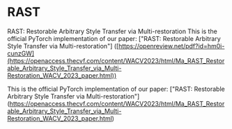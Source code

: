 # RAST
RAST: Restorable Arbitrary Style Transfer via Multi-restoration
This is the official PyTorch implementation of our paper: ["RAST: Restorable Arbitrary Style Transfer via Multi-restoration"] ([https://openreview.net/pdf?id=hm0i-cunzGW](https://openaccess.thecvf.com/content/WACV2023/html/Ma_RAST_Restorable_Arbitrary_Style_Transfer_via_Multi-Restoration_WACV_2023_paper.html))  

This is the official PyTorch implementation of our paper: ["RAST: Restorable Arbitrary Style Transfer via Multi-restoration"]
(https://openaccess.thecvf.com/content/WACV2023/html/Ma_RAST_Restorable_Arbitrary_Style_Transfer_via_Multi-Restoration_WACV_2023_paper.html)
